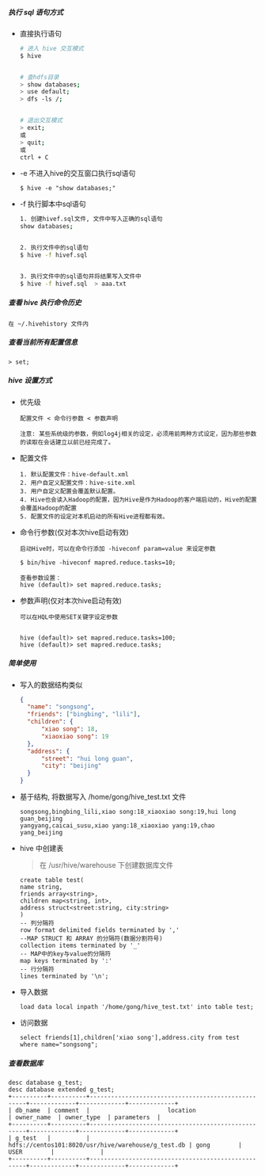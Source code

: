 ##### 执行 sql 语句方式

- 直接执行语句

  ```bash
  # 进入 hive 交互模式
  $ hive
  
  
  # 查hdfs目录
  > show databases;
  > use default;
  > dfs -ls /;
  
  
  # 退出交互模式
  > exit;
  或
  > quit;
  或
  ctrl + C
  ```

- -e 不进入hive的交互窗口执行sql语句

  ```
  $ hive -e "show databases;"
  ```

- -f 执行脚本中sql语句

  ```bash
  1. 创建hivef.sql文件, 文件中写入正确的sql语句
  show databases;
  
  
  2. 执行文件中的sql语句
  $ hive -f hivef.sql
  
  
  3. 执行文件中的sql语句并将结果写入文件中
  $ hive -f hivef.sql  > aaa.txt
  ```

##### 查看 hive 执行命令历史

```
在 ~/.hivehistory 文件内
```

##### 查看当前所有配置信息

```
> set;
```

##### hive 设置方式

- 优先级

  ```
  配置文件 < 命令行参数 < 参数声明
  
  注意: 某些系统级的参数，例如log4j相关的设定，必须用前两种方式设定，因为那些参数的读取在会话建立以前已经完成了。
  ```

- 配置文件

  ```
  1. 默认配置文件：hive-default.xml 
  2. 用户自定义配置文件：hive-site.xml
  3. 用户自定义配置会覆盖默认配置。
  4. Hive也会读入Hadoop的配置，因为Hive是作为Hadoop的客户端启动的，Hive的配置会覆盖Hadoop的配置
  5. 配置文件的设定对本机启动的所有Hive进程都有效。
  ```

- 命令行参数(仅对本次hive启动有效)

  ```
  启动Hive时，可以在命令行添加 -hiveconf param=value 来设定参数
  
  $ bin/hive -hiveconf mapred.reduce.tasks=10;
  
  查看参数设置：
  hive (default)> set mapred.reduce.tasks;
  ```

- 参数声明(仅对本次hive启动有效)

  ```
  可以在HQL中使用SET关键字设定参数
  
  
  hive (default)> set mapred.reduce.tasks=100;
  hive (default)> set mapred.reduce.tasks;
  ```

##### 简单使用

- 写入的数据结构类似

  ```json
  {
  	"name": "songsong",
  	"friends": ["bingbing", "lili"],
  	"children": {
  		"xiao song": 18,
  		"xiaoxiao song": 19
  	},
  	"address": {
  		"street": "hui long guan",
  		"city": "beijing"
  	}
  }
  ```

- 基于结构, 将数据写入 /home/gong/hive_test.txt 文件

  ```
  songsong,bingbing_lili,xiao song:18_xiaoxiao song:19,hui long guan_beijing
  yangyang,caicai_susu,xiao yang:18_xiaoxiao yang:19,chao yang_beijing
  ```

- hive 中创建表

  > 在 /usr/hive/warehouse 下创建数据库文件

  ```
  create table test(
  name string,
  friends array<string>,
  children map<string, int>,
  address struct<street:string, city:string>
  )
  -- 列分隔符
  row format delimited fields terminated by ','
  --MAP STRUCT 和 ARRAY 的分隔符(数据分割符号)
  collection items terminated by '_'
  -- MAP中的key与value的分隔符
  map keys terminated by ':'
  -- 行分隔符
  lines terminated by '\n';
  ```

- 导入数据

  ```
  load data local inpath '/home/gong/hive_test.txt' into table test; 
  ```

- 访问数据

  ```
  select friends[1],children['xiao song'],address.city from test
  where name="songsong";
  ```

##### 查看数据库

```
desc database g_test;
desc database extended g_test;
+----------+----------+----------------------------------------------------+-------------+-------------+-------------+
| db_name  | comment  |                      location                      | owner_name  | owner_type  | parameters  |
+----------+----------+----------------------------------------------------+-------------+-------------+-------------+
| g_test   |          | hdfs://centos101:8020/usr/hive/warehouse/g_test.db | gong        | USER        |             |
+----------+----------+----------------------------------------------------+-------------+-------------+-------------+

```









